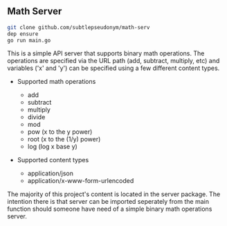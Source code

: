 ## Math Server

```bash
git clone github.com/subtlepseudonym/math-serv
dep ensure
go run main.go
```

This is a simple API server that supports binary math operations.  The operations are specified via the URL path (add, subtract, multiply, etc) and variables ('x' and 'y') can be specified using a few different content types.

+ Supported math operations
	- add
	- subtract
	- multiply
	- divide
	- mod
	- pow (x to the y power)
	- root (x to the (1/y) power)
	- log (log x base y)

+ Supported content types
	- application/json
	- application/x-www-form-urlencoded

The majority of this project's content is located in the server package.  The intention there is that server can be imported seperately from the main function should someone have need of a simple binary math operations server.  